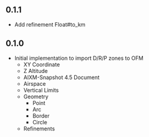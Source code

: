 ## 0.1.1

* Add refinement Float#to_km

## 0.1.0

* Initial implementation to import D/R/P zones to OFM
  * XY Coordinate
  * Z Altitude
  * AIXM-Snapshot 4.5 Document
  * Airspace
  * Vertical Limits
  * Geometry
    * Point
    * Arc
    * Border
    * Circle
  * Refinements
